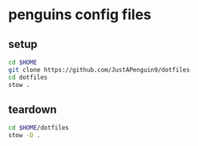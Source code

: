 # penguins config files

## setup

```sh
cd $HOME
git clone https://github.com/JustAPenguin9/dotfiles
cd dotfiles
stow .
```

## teardown

```sh
cd $HOME/dotfiles
stow -D .
```
